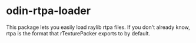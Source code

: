 # odin-rtpa-loader

This package lets you easily load raylib rtpa files. If you don't already know, rtpa is the format that rTexturePacker exports to by default.
